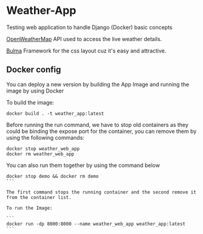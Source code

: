# Weather-App 

Testing web application to handle Django (Docker) basic concepts

[OpenWeatherMap](https://openweathermap.org) API used to access the live weather details.

[Bulma](https://bulma.io/) Framework for the css layout cuz it's easy and attractive. <br />

## Docker config

You can deploy a new version by building the App Image and running the image by using Docker

To build the image:

```
docker build . -t weather_app:latest
```

Before running the run command, we have to stop old containers as they could be binding the expose port for the container, you can remove them by using the following commands:

```
docker stop weather_web_app
docker rm weather_web_app
```

You can also run them together by using the command below

````
docker stop demo && docker rm demo 
```

The first command stops the running container and the second remove it from the container list.

To run the Image:

```
docker run -dp 8000:8000 --name weather_web_app weather_app:latest 
```
